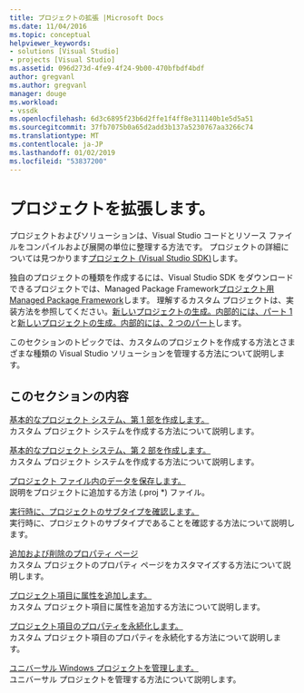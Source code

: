 ```yaml
---
title: プロジェクトの拡張 |Microsoft Docs
ms.date: 11/04/2016
ms.topic: conceptual
helpviewer_keywords:
- solutions [Visual Studio]
- projects [Visual Studio]
ms.assetid: 096d273d-4fe9-4f24-9b00-470bfbdf4bdf
author: gregvanl
ms.author: gregvanl
manager: douge
ms.workload:
- vssdk
ms.openlocfilehash: 6d3c6895f23b6d2ffe1f4ff8e311140b1e5d5a51
ms.sourcegitcommit: 37fb7075b0a65d2add3b137a5230767aa3266c74
ms.translationtype: MT
ms.contentlocale: ja-JP
ms.lasthandoff: 01/02/2019
ms.locfileid: "53837200"
---
```

# <a name="extend-projects"></a>プロジェクトを拡張します。
プロジェクトおよびソリューションは、Visual Studio コードとリソース ファイルをコンパイルおよび展開の単位に整理する方法です。 プロジェクトの詳細については見つかります[プロジェクト (Visual Studio SDK)](../extensibility/extending-projects.md)します。  
  
 独自のプロジェクトの種類を作成するには、Visual Studio SDK をダウンロードできるプロジェクトでは、Managed Package Framework[プロジェクト用 Managed Package Framework](https://github.com/tunnelvisionlabs/MPFProj10)します。 理解するカスタム プロジェクトは、実装方法を参照してください。[新しいプロジェクトの生成。内部的には、パート 1](../extensibility/internals/new-project-generation-under-the-hood-part-one.md)と[新しいプロジェクトの生成。内部的には、2 つのパート](../extensibility/internals/new-project-generation-under-the-hood-part-two.md)します。  
  
 このセクションのトピックでは、カスタムのプロジェクトを作成する方法とさまざまな種類の Visual Studio ソリューションを管理する方法について説明します。  
  
## <a name="in-this-section"></a>このセクションの内容  
 [基本的なプロジェクト システム、第 1 部を作成します。](../extensibility/creating-a-basic-project-system-part-1.md)  
 カスタム プロジェクト システムを作成する方法について説明します。  
  
 [基本的なプロジェクト システム、第 2 部を作成します。](../extensibility/creating-a-basic-project-system-part-2.md)  
 カスタム プロジェクト システムを作成する方法について説明します。  
  
 [プロジェクト ファイル内のデータを保存します。](../extensibility/saving-data-in-project-files.md)  
 説明をプロジェクトに追加する方法 (<em>.</em>proj *) ファイル。  
  
 [実行時に、プロジェクトのサブタイプを確認します。](../extensibility/verifying-subtypes-of-a-project-at-run-time.md)  
 実行時に、プロジェクトのサブタイプであることを確認する方法について説明します。  
  
 [追加および削除のプロパティ ページ](../extensibility/adding-and-removing-property-pages.md)  
 カスタム プロジェクトのプロパティ ページをカスタマイズする方法について説明します。  
  
 [プロジェクト項目に属性を追加します。](../extensibility/adding-an-attribute-to-a-project-item.md)  
 カスタム プロジェクト項目に属性を追加する方法について説明します。  
  
 [プロジェクト項目のプロパティを永続化します。](../extensibility/persisting-the-property-of-a-project-item.md)  
 カスタム プロジェクト項目のプロパティを永続化する方法について説明します。  
  
 [ユニバーサル Windows プロジェクトを管理します。](../extensibility/managing-universal-windows-projects.md)  
 ユニバーサル プロジェクトを管理する方法について説明します。  